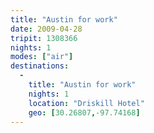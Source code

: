 ```yaml
---
title: "Austin for work"
date: 2009-04-28
tripit: 1308366
nights: 1
modes: ["air"]
destinations:
  -
    title: "Austin for work"
    nights: 1
    location: "Driskill Hotel"
    geo: [30.26807,-97.74168]
---
```



